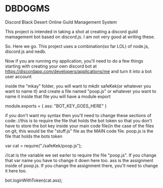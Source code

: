 # DBDOGMS
Discord Black Desert Online Guild Management System

This project is intended in taking a shot at creating a discord guild mamagement bot based on discord.js.
I am not very good at writing these.


So. Here we go.
This project uses a combination(so far LOL) of node.js, discord.js and nedb.

Now if you are running my application, you'll need to do a few things starting with creating your own discord bot at https://discordapp.com/developers/applications/me and turn it into a bot user account

inside the "mkay" folder, you will want to mkdir safeKek(or whatever you want to name it) and create a file named "poop.js"
or whatever you want to name it
inside that file you will have a module export

module.exports = {
  ass: "BOT_KEY_GOES_HERE"
}

if you don't want my syntax then you'll need to change these sections of code:
//this is to require the file that holds the bot token so that you don't have to store the bot key inside your main code file(in the case of the files on git, this would be the "stuff.js" file as the MAIN code file. poop.js is the file that holds the bots token

var cat = require("./safeKek/poop.js");

//cat is the variable we set earler to require the file "poop.js". If you change that var name you have to change it down here too. ass is the assignment inside of poop.js. If you change the assignment there, you'll need to change it here too.

bot.loginWithToken(cat.ass);
